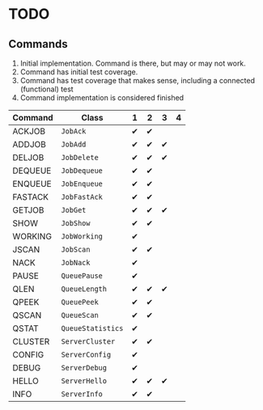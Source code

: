 # TODO

## Commands

1. Initial implementation. Command is there, but may or may not work.
2. Command has initial test coverage.
3. Command has test coverage that makes sense, including a connected (functional) test
4. Command implementation is considered finished

Command  | Class               | 1 | 2 | 3 | 4
-------- | -----------------   | -------- | -------- | -------- | -------- |
ACKJOB   | `JobAck`            | &#10004; | &#10004; |          |          |
ADDJOB   | `JobAdd`            | &#10004; | &#10004; | &#10004; |          |
DELJOB   | `JobDelete`         | &#10004; | &#10004; | &#10004; |          |
DEQUEUE  | `JobDequeue`        | &#10004; | &#10004; |          |          |
ENQUEUE  | `JobEnqueue`        | &#10004; | &#10004; |          |          |
FASTACK  | `JobFastAck`        | &#10004; | &#10004; |          |          |
GETJOB   | `JobGet`            | &#10004; | &#10004; | &#10004; |          |
SHOW     | `JobShow`           | &#10004; | &#10004; |          |          |
WORKING  | `JobWorking`        | &#10004; |          |          |          |
JSCAN    | `JobScan`           | &#10004; | &#10004; |          |          |
NACK     | `JobNack`           | &#10004; |          |          |          |
PAUSE    | `QueuePause`        | &#10004; |          |          |          |
QLEN     | `QueueLength`       | &#10004; | &#10004; | &#10004; |          |
QPEEK    | `QueuePeek`         | &#10004; | &#10004; |          |          |
QSCAN    | `QueueScan`         | &#10004; | &#10004; |          |          |
QSTAT    | `QueueStatistics`   | &#10004; |          |          |          |
CLUSTER  | `ServerCluster`     | &#10004; | &#10004; |          |          |
CONFIG   | `ServerConfig`      | &#10004; |          |          |          |
DEBUG    | `ServerDebug`       | &#10004; |          |          |          |
HELLO    | `ServerHello`       | &#10004; | &#10004; | &#10004; |          |
INFO     | `ServerInfo`        | &#10004; | &#10004; |          |          |
